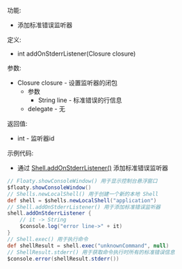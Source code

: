 功能:

+ 添加标准错误监听器

定义:

+ int addOnStderrListener(Closure closure)

参数:

+ Closure closure - 设置监听器的闭包
    + 参数
        + String line - 标准错误的行信息
    + delegate - 无

返回值:

+ int - 监听器id

示例代码:

+ 通过 [Shell.addOnStderrListener()](/API/Shell/Shell/README.md?id=addOnStderrListener) 添加标准错误监听器

```groovy
// Floaty.showConsoleWindow() 用于显示控制台悬浮窗口
$floaty.showConsoleWindow()
// Shells.newLocalShell() 用于创建一个新的本地 Shell
def shell = $shells.newLocalShell("application")
// Shell.addOnStderrListener() 用于添加标准错误监听器
shell.addOnStderrListener {
    // it -> String
    $console.log("error line->" + it)
}
// Shell.exec() 用于执行命令
def shellResult = shell.exec("unknownCommand", null)
// ShellResult.stderr() 用于获取命令执行时所有的标准错误信息
$console.error(shellResult.stderr())
```